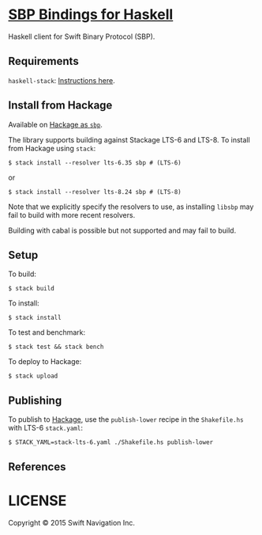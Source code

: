 # [SBP Bindings for Haskell][1]

Haskell client for Swift Binary Protocol (SBP).

## Requirements

`haskell-stack`: [Instructions here](https://github.com/commercialhaskell/stack/blob/master/doc/install_and_upgrade.md).

## Install from Hackage

Available on [Hackage as `sbp`](http://hackage.haskell.org/package/sbp).

The library supports building against Stackage LTS-6 and LTS-8. To
install from Hackage using `stack`:

    $ stack install --resolver lts-6.35 sbp # (LTS-6)

or

    $ stack install --resolver lts-8.24 sbp # (LTS-8)

Note that we explicitly specify the resolvers to use, as installing `libsbp` may
fail to build with more recent resolvers.

Building with cabal is possible but not supported and may fail to build.

## Setup

To build:

    $ stack build

To install:

    $ stack install

To test and benchmark:

    $ stack test && stack bench

To deploy to Hackage:

    $ stack upload

## Publishing

To publish to [Hackage](http://hackage.haskell.org/package/sbp), use the
`publish-lower` recipe in the `Shakefile.hs` with LTS-6 `stack.yaml`:

    $ STACK_YAML=stack-lts-6.yaml ./Shakefile.hs publish-lower

## References

# LICENSE

Copyright © 2015 Swift Navigation Inc.

[1]: https://github.com/swift-nav/libsbp/tree/master/haskell
